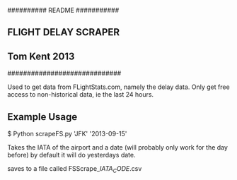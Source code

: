 ########## README ###########
## 	FLIGHT DELAY SCRAPER   ##
## 		Tom Kent 2013	   ##
#############################


Used to get data from FLightStats.com, namely the delay data.
Only get free access to non-historical data, ie the last 24 hours.


## Example Usage

$ Python scrapeFS.py 'JFK' '2013-09-15'

Takes the IATA of the airport and a date (will probably only work for the day before) by default it will do yesterdays date.

saves to a file called FSScrape_$IATA_CODE$.csv


